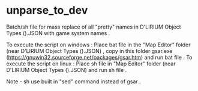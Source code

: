 # unparse_to_dev
Batch/sh file for mass replace of all "pretty" names in D'LIRIUM Object Types ().JSON with game system names .

To execute the script on windows :
Place bat file in the "Map Editor" folder (near D'LIRIUM Object Types ().JSON) , copy in this folder gsar.exe (https://gnuwin32.sourceforge.net/packages/gsar.htm) and run bat file .
To execute the script on linux :
Place sh file in "Map Editor" folder (near D'LIRIUM Object Types ().JSON) and run sh file .

Note - sh use built in "sed" command instead of gsar .
